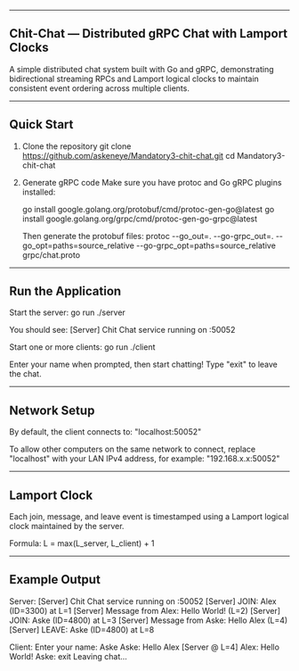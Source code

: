 ----------------------------------------------------
Chit-Chat — Distributed gRPC Chat with Lamport Clocks
----------------------------------------------------

A simple distributed chat system built with Go and gRPC, demonstrating bidirectional streaming RPCs and Lamport logical clocks to maintain consistent event ordering across multiple clients.


----------------------------------------------------
Quick Start
----------------------------------------------------

1. Clone the repository
   git clone https://github.com/askeneye/Mandatory3-chit-chat.git
   cd Mandatory3-chit-chat

2. Generate gRPC code
   Make sure you have protoc and Go gRPC plugins installed:

   go install google.golang.org/protobuf/cmd/protoc-gen-go@latest
   go install google.golang.org/grpc/cmd/protoc-gen-go-grpc@latest

   Then generate the protobuf files:
   protoc --go_out=. --go-grpc_out=. --go_opt=paths=source_relative --go-grpc_opt=paths=source_relative grpc/chat.proto


----------------------------------------------------
Run the Application
----------------------------------------------------

Start the server:
   go run ./server

You should see:
   [Server] Chit Chat service running on :50052

Start one or more clients:
   go run ./client

Enter your name when prompted, then start chatting!
Type "exit" to leave the chat.


----------------------------------------------------
Network Setup
----------------------------------------------------

By default, the client connects to:
   "localhost:50052"

To allow other computers on the same network to connect, replace "localhost" with your LAN IPv4 address, for example:
   "192.168.x.x:50052"


----------------------------------------------------
Lamport Clock
----------------------------------------------------

Each join, message, and leave event is timestamped using a Lamport logical clock maintained by the server.

Formula:
   L = max(L_server, L_client) + 1



----------------------------------------------------
Example Output
----------------------------------------------------

Server:
   [Server] Chit Chat service running on :50052
   [Server] JOIN: Alex (ID=3300) at L=1
   [Server] Message from Alex: Hello World! (L=2)
   [Server] JOIN: Aske (ID=4800) at L=3
   [Server] Message from Aske: Hello Alex (L=4)
   [Server] LEAVE: Aske (ID=4800) at L=8

Client:
   Enter your name: Aske
   Aske: Hello Alex
   [Server @ L=4] Alex: Hello World!
   Aske: exit
   Leaving chat...
